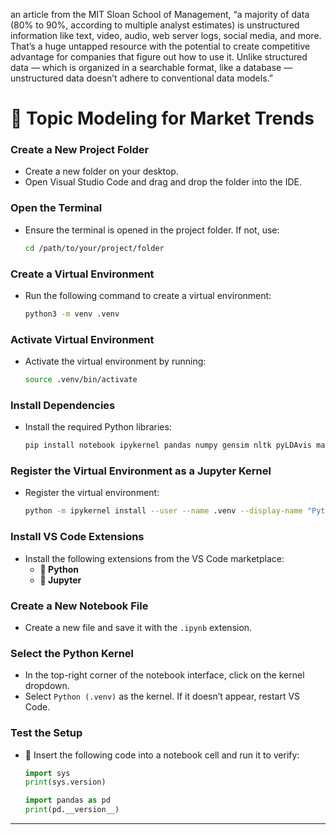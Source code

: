 an article from the MIT Sloan School of Management, “a majority of data (80% to 90%, according to multiple analyst estimates) is unstructured information like text, video, audio, web server logs, social media, and more. That’s a huge untapped resource with the potential to create competitive advantage for companies that figure out how to use it. Unlike structured data — which is organized in a searchable format, like a database — unstructured data doesn’t adhere to conventional data models.”

# 🌟 Topic Modeling for Market Trends

### **Create a New Project Folder**

- Create a new folder on your desktop.
- Open Visual Studio Code and drag and drop the folder into the IDE.

### **Open the Terminal**

- Ensure the terminal is opened in the project folder. If not, use:
  ```bash
  cd /path/to/your/project/folder
  ```

### **Create a Virtual Environment**

- Run the following command to create a virtual environment:
  ```bash
  python3 -m venv .venv
  ```

### **Activate Virtual Environment**

- Activate the virtual environment by running:
  ```bash
  source .venv/bin/activate
  ```

### **Install Dependencies**

- Install the required Python libraries:
  ```bash
  pip install notebook ipykernel pandas numpy gensim nltk pyLDAvis matplotlib
  ```

### **Register the Virtual Environment as a Jupyter Kernel**

- Register the virtual environment:
  ```bash
  python -m ipykernel install --user --name .venv --display-name "Python (.venv)"
  ```

### **Install VS Code Extensions**

- Install the following extensions from the VS Code marketplace:
  - **🐍 Python**
  - **📓 Jupyter**

### **Create a New Notebook File**

- Create a new file and save it with the `.ipynb` extension.

### **Select the Python Kernel**

- In the top-right corner of the notebook interface, click on the kernel dropdown.
- Select `Python (.venv)` as the kernel. If it doesn’t appear, restart VS Code.

### **Test the Setup**

- 🧪 Insert the following code into a notebook cell and run it to verify:

  ```python
  import sys
  print(sys.version)

  import pandas as pd
  print(pd.__version__)
  ```

---
